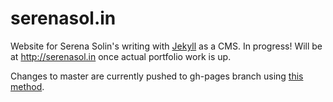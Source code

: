 # serenasol.in

Website for Serena Solin's writing with [Jekyll](jekyllrb.com) as a CMS. In progress! Will be at http://serenasol.in once actual portfolio work is up.

Changes to master are currently pushed to gh-pages branch using [this method](http://stackoverflow.com/questions/5807459/github-mirroring-gh-pages-to-master/7472481#7472481).
